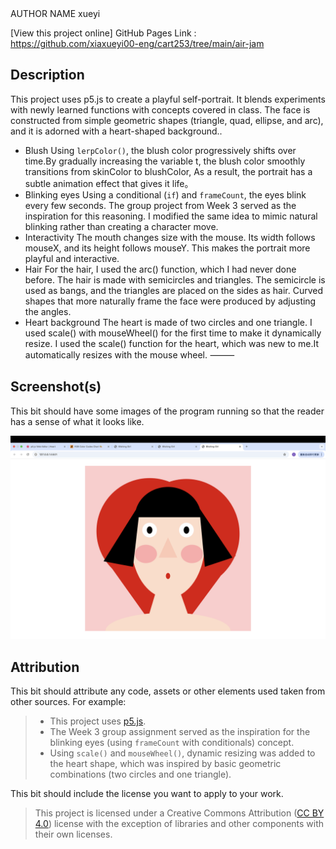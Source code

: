 
<title>Blishing Girl</title>
AUTHOR NAME xueyi

[View this project online] GitHub Pages Link : https://github.com/xiaxueyi00-eng/cart253/tree/main/air-jam

## Description
This project uses p5.js to create a playful self-portrait.
 It blends experiments with newly learned functions with concepts covered in class.
 The face is constructed from simple geometric shapes (triangle, quad, ellipse, and arc), and it is adorned with a heart-shaped background..  

-	Blush
Using `lerpColor()`, the blush color progressively shifts over time.By gradually increasing the variable t, the blush color smoothly transitions from skinColor to blushColor,
 As a result, the portrait has a subtle animation effect that gives it life。
-	Blinking eyes
Using a conditional (`if`) and `frameCount`, the eyes blink every few seconds. The group project from Week 3 served as the inspiration for this reasoning. I modified the same idea to mimic natural blinking rather than creating a character move.  
-	Interactivity
The mouth changes size with the mouse. Its width follows mouseX, and its height follows mouseY. This makes the portrait more playful and interactive.
-	Hair
For the hair, I used the arc() function, which I had never done before. The hair is made with semicircles and triangles. The semicircle is used as bangs, and the triangles are placed on the sides as hair. Curved shapes that more naturally frame the face were produced by adjusting the angles.
-	Heart background
The heart is made of two circles and one triangle. I used scale() with mouseWheel() for the first time to make it dynamically resize.
I used the scale() function for the heart, which was new to me.It automatically resizes with the mouse wheel.
⸻
## Screenshot(s)

This bit should have some images of the program running so that the reader has a sense of what it looks like. 

![Self-portrait screenshot](./assets/images/portrait.png)

## Attribution

This bit should attribute any code, assets or other elements used taken from other sources. For example:

> - This project uses [p5.js](https://p5js.org).
> - The Week 3 group assignment served as the inspiration for the blinking eyes (using `frameCount` with conditionals) concept.  
> - Using `scale()` and `mouseWheel()`, dynamic resizing was added to the heart shape, which was inspired by basic geometric combinations (two circles and one triangle). 




This bit should include the license you want to apply to your work. 

> This project is licensed under a Creative Commons Attribution ([CC BY 4.0](https://creativecommons.org/licenses/by/4.0/deed.en)) license with the exception of libraries and other components with their own licenses.